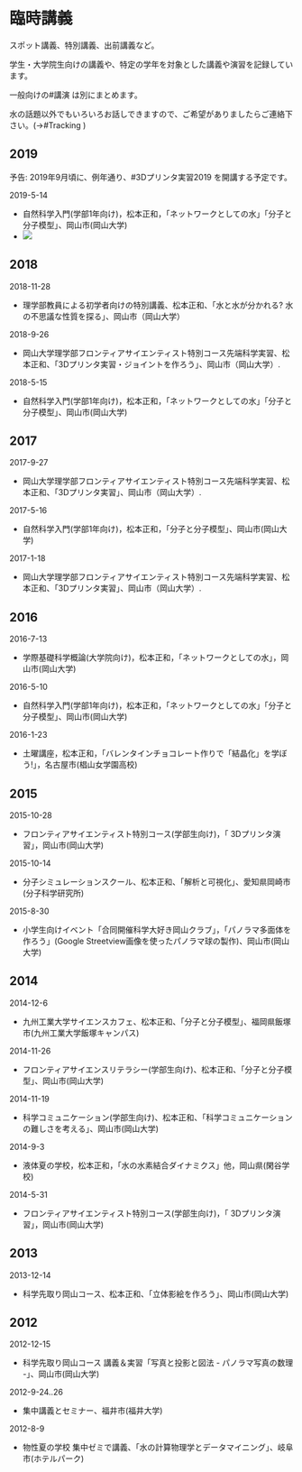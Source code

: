 # 臨時講義

スポット講義、特別講義、出前講義など。

学生・大学院生向けの講義や、特定の学年を対象とした講義や演習を記録しています。

一般向けの#講演 は別にまとめます。

水の話題以外でもいろいろお話しできますので、ご希望がありましたらご連絡下さい。(→#Tracking )



## 2019

予告: 2019年9月頃に、例年通り、#3Dプリンタ実習2019 を開講する予定です。









2019-5-14


* 自然科学入門(学部1年向け)，松本正和，「ネットワークとしての水」「分子と分子模型」、岡山市(岡山大学)
* ![](https://i.gyazo.com/7e3296f6ffeda1ab930217ffbdb3234e.jpg)



## 2018

2018-11-28


* 理学部教員による初学者向けの特別講義、松本正和、「水と水が分かれる? 水の不思議な性質を探る」、岡山市（岡山大学）

2018-9-26


* 岡山大学理学部フロンティアサイエンティスト特別コース先端科学実習、松本正和、「3Dプリンタ実習・ジョイントを作ろう」、岡山市（岡山大学）.

2018-5-15


* 自然科学入門(学部1年向け)，松本正和，「ネットワークとしての水」「分子と分子模型」、岡山市(岡山大学)



## 2017

2017-9-27


* 岡山大学理学部フロンティアサイエンティスト特別コース先端科学実習、松本正和、「3Dプリンタ実習」、岡山市（岡山大学）.

2017-5-16


* 自然科学入門(学部1年向け)，松本正和，「分子と分子模型」、岡山市(岡山大学)

2017-1-18


* 岡山大学理学部フロンティアサイエンティスト特別コース先端科学実習、松本正和、「3Dプリンタ実習」、岡山市（岡山大学）.



## 2016

2016-7-13


* 学際基礎科学概論(大学院向け)，松本正和，「ネットワークとしての水」，岡山市(岡山大学)

2016-5-10


* 自然科学入門(学部1年向け)，松本正和，「ネットワークとしての水」「分子と分子模型」、岡山市(岡山大学)

2016-1-23


* 土曜講座，松本正和，「バレンタインチョコレート作りで「結晶化」を学ぼう!」，名古屋市(椙山女学園高校)



## 2015

2015-10-28


* フロンティアサイエンティスト特別コース(学部生向け)，「 3Dプリンタ演習」，岡山市(岡山大学)

2015-10-14


* 分子シミュレーションスクール、松本正和、「解析と可視化」、愛知県岡崎市(分子科学研究所)

2015-8-30


* 小学生向けイベント「合同開催科学大好き岡山クラブ」，「パノラマ多面体を作ろう」(Google Streetview画像を使ったパノラマ球の製作)、岡山市(岡山大学)



## 2014

2014-12-6


* 九州工業大学サイエンスカフェ、松本正和、「分子と分子模型」、福岡県飯塚市(九州工業大学飯塚キャンパス)

2014-11-26


* フロンティアサイエンスリテラシー(学部生向け)、松本正和、「分子と分子模型」、岡山市(岡山大学)

2014-11-19


* 科学コミュニケーション(学部生向け)、松本正和、「科学コミュニケーションの難しさを考える」、岡山市(岡山大学)

2014-9-3


* 液体夏の学校，松本正和，「水の水素結合ダイナミクス」他，岡山県(閑谷学校)

2014-5-31


* フロンティアサイエンティスト特別コース(学部生向け)，「 3Dプリンタ演習」，岡山市(岡山大学)



## 2013

2013-12-14


* 科学先取り岡山コース、松本正和、「立体影絵を作ろう」、岡山市(岡山大学)



## 2012

2012-12-15


* 科学先取り岡山コース 講義＆実習「写真と投影と図法 - パノラマ写真の数理 -」、岡山市(岡山大学)

2012-9-24..26


* 集中講義とセミナー、福井市(福井大学)

2012-8-9


* 物性夏の学校 集中ゼミで講義、「水の計算物理学とデータマイニング」、岐阜市(ホテルパーク)



